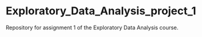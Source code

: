 # Exploratory_Data_Analysis_project_1
Repository for assignment 1 of the Exploratory Data Analysis course.
